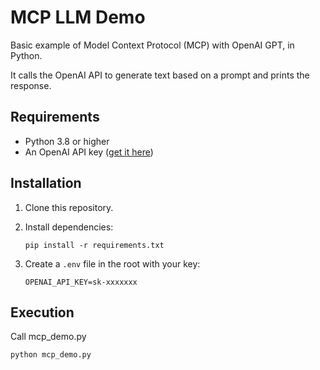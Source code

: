 # MCP LLM Demo

Basic example of Model Context Protocol (MCP) with OpenAI GPT, in Python.

It calls the OpenAI API to generate text based on a prompt and prints the response.

## Requirements

- Python 3.8 or higher
- An OpenAI API key ([get it here](https://platform.openai.com/api-keys))

## Installation

1. Clone this repository.
2. Install dependencies:

    ```
    pip install -r requirements.txt
    ```

3. Create a `.env` file in the root with your key:

    ```
    OPENAI_API_KEY=sk-xxxxxxx
    ```

## Execution
Call mcp_demo.py

```bash
python mcp_demo.py
```
